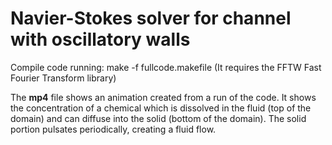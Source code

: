 # Navier-Stokes solver for channel with oscillatory walls
Compile code running:
make -f fullcode.makefile (It requires the FFTW Fast Fourier Transform library)

The **mp4** file shows an animation created from a run of the code. It shows the concentration of a chemical which is dissolved in the fluid (top of the domain) and can diffuse into the solid (bottom of the domain). The solid portion pulsates periodically, creating a fluid flow.
